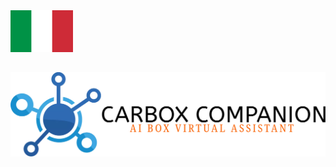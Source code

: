 <a href="https://github.com/Ferrazzi/CarBox-Companion/blob/main/README_IT.md">
<img src="https://github.com/Ferrazzi/CarBox-Companion/blob/main/Assets/ita.png" alt="CLICCA QUI PER LA GUIDA IN ITALIANO" width="100"/>
</a>
<h2></h2>
<p align="center"><img src="https://github.com/Ferrazzi/CarBox-Companion/blob/main/Assets/LogoOrizzontale.png" alt="CarBox Companion" width="600"/></p>
